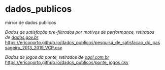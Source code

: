 # dados_publicos
mirror de dados publicos

_Dados de satisfação pre-filtrados por motivos de performance, retirados de [dados.gov.br](https://dados.gov.br/dataset/pesquisa-de-satisfacao-do-passageiro-em-aeroportos/resource/542109ae-e913-4e64-bb1d-c05ade490a36)_
https://ericoporto.github.io/dados_publicos/pesquisa_de_satisfacao_do_passageiro_2013_2019_VCP.csv

_Dados de jogos da ponte, retirados de [ogol.com.br](http://www.ogol.com.br/team_matches.php?grp=1&ond=&compet_id_jogos=0&epoca_id=150&ano=2019&ano_fim=2021&id=2251&menu=allmatches&type=year&epoca_id_fim=0&comfim=0&page=2)_
https://ericoporto.github.io/dados_publicos/ponte_jogos.csv
